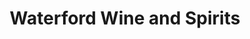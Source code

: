 ---
title: "Waterford Wine and Spirits"
url: /waterford/waterford-wine-and-spirits/
shop: alcohol
---